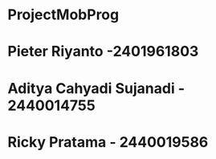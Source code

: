 # ProjectMobProg

# Pieter Riyanto -2401961803
# Aditya Cahyadi Sujanadi - 2440014755
# Ricky Pratama - 2440019586
